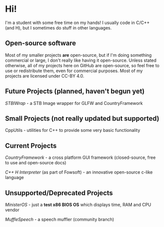 # Hi!
I'm a student with some free time on my hands! I usually code in C/C++ (and H), but I sometimes do stuff in other languages.

## Open-source software
Most of my smaller projects **are** open-source, but if I'm doing something commercial or large, I don't really like having it open-source.
Unless stated otherwise, all of my projects here on GitHub are open-source, so feel free to use or redistribute them, even for commercial purposes.
Most of my projects are licensed under CC-BY 4.0.

## Future Projects (planned, haven't begun yet)

*STBIWrap* - a STB Image wrapper for GLFW and CountryFramework

## Small Projects (not really updated but supported)

CppUtils - utilities for C++ to provide some very basic functionality

## Current Projects
*CountryFramework* - a cross platform GUI framework (closed-source, free to use and open-source docs)

*C++ H Interpreter* (as part of Fowsoft) - an innovative open-source c-like language

## Unsupported/Deprecated Projects
*MinisterOS* - just a **test x86 BIOS OS** which displays time, RAM and CPU vendor

*MuffleSpeech* - a speech muffler (community branch)

